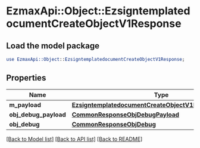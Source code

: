 # EzmaxApi::Object::EzsigntemplatedocumentCreateObjectV1Response

## Load the model package
```perl
use EzmaxApi::Object::EzsigntemplatedocumentCreateObjectV1Response;
```

## Properties
Name | Type | Description | Notes
------------ | ------------- | ------------- | -------------
**m_payload** | [**EzsigntemplatedocumentCreateObjectV1ResponseMPayload**](EzsigntemplatedocumentCreateObjectV1ResponseMPayload.md) |  | 
**obj_debug_payload** | [**CommonResponseObjDebugPayload**](CommonResponseObjDebugPayload.md) |  | [optional] 
**obj_debug** | [**CommonResponseObjDebug**](CommonResponseObjDebug.md) |  | [optional] 

[[Back to Model list]](../README.md#documentation-for-models) [[Back to API list]](../README.md#documentation-for-api-endpoints) [[Back to README]](../README.md)


